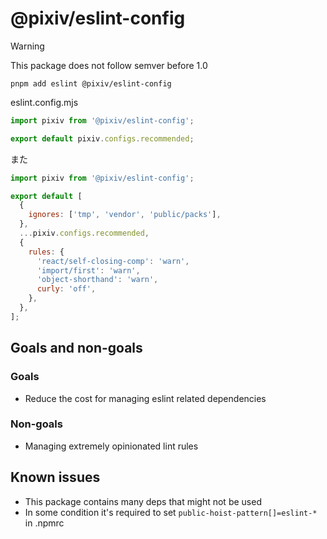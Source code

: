 # @pixiv/eslint-config

> [!WARNING]
> This package does not follow semver before 1.0

`pnpm add eslint @pixiv/eslint-config`

eslint.config.mjs

```js
import pixiv from '@pixiv/eslint-config';

export default pixiv.configs.recommended;
```

また

```js
import pixiv from '@pixiv/eslint-config';

export default [
  {
    ignores: ['tmp', 'vendor', 'public/packs'],
  },
  ...pixiv.configs.recommended,
  {
    rules: {
      'react/self-closing-comp': 'warn',
      'import/first': 'warn',
      'object-shorthand': 'warn',
      curly: 'off',
    },
  },
];
```

## Goals and non-goals

### Goals

- Reduce the cost for managing eslint related dependencies

### Non-goals

- Managing extremely opinionated lint rules

## Known issues

- This package contains many deps that might not be used
- In some condition it's required to set `public-hoist-pattern[]=eslint-*` in .npmrc